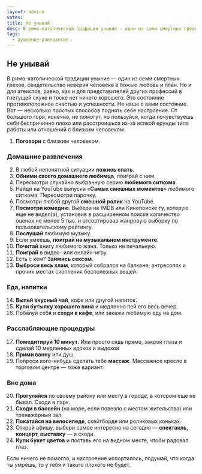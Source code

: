```yaml
---
layout: advice
votes:
title: Не унывай
desc: В римо-католической традиции уныние — один из семи смертных грехов, свидетельство неверия человека в божью любовь и план.
tags:
  - душевное-равновесие
---
```


## Не унывай

В римо-католической традиции уныние — один из семи смертных грехов, свидетельство неверия человека в божью любовь и план. Но и для атеистов, равно, как и для представителей других профессий в гнетущей скуке и тоске нет ничего хорошего. Это состояние противоположное счастью и успешности. Не наше с вами состояние. Вот — несколько простых способов поднять себе настроение. От большого горя, конечно, не помогут, но пользуйся, когда почувствуешь себя беспричинно плохо или расстроишься из-за всякой ерунды типа работы или отношений с близким человеком.

1. **Поговори** с близким человеком.

### Домашние развлечения

2. В любой непонятной ситуации **ложись спать**.
3. **Обними своего домашнего любимца**, поиграй с ним.
4. Пересмотри случайно выбранную серию **любимого ситкома**.
5. Найди на YouTube выпуски «**Самых смешных моментов**» любимого ситкома. Пересмотри парочку.
6. Посмотри любой другой **смешной ролик** на YouTube.
7. **Посмотри комедию**. Выбери на IMDB или Кинопоиске ту, которую еще не видел(а), установив в расширенном поиске количество оценок не менее 5 тыс. и отсортировав жанровую выборку по пользовательскому рейтингу.
8. **Послушай** любимую музыку.
9. Если умеешь, **поиграй на музыкальном инструменте**.
10. **Почитай** книгу любимого жана. Только не печальную.
11. **Поиграй** в видео- или онлайн-игру.
12. Есть с кем? **Займись сексом**.
13. **Выброси весь хлам**, который собрался на балконе, антресолях и прочих местах скопления бесполезных вещей.

### Еда, напитки

14. **Выпей вкусный чай**, кофе или другой напиток.
15. **Купи бутылку хорошего вина** и медленно пей его весь вечер.
16. Побалуй себя и **сходи в кафе**, или закажи любимую еду на дом.

### Расслабляющие процедуры

17. **Помедитируй 10 минут**. Или просто сядь прямо, закрой глаза и сделай 10 медленных вдохов и выдохов
18. **Прими ванну** или душ.
19. Попроси кого-нибудь сделать тебе **массаж**. Массажное кресло в торговом центре — тоже вариант.

### Вне дома

20. **Прогуляйся** по своему району или месту в городе, в котором еще не бывал. Сходи в парк.
21. **Сходи в бассейн** (на море, если повезло с местом жительства) или тренажёрный зал.
22. **Покатайся на велосипеде**, скейтборде или роликовых коньках.
23. Открой афишу, выбери самое интересно на сегодня — **спектакль, концерт, выставку** — и сходи.
24. **Купи букет цветов** и поставь его на видном месте, чтобы радовал глаз.

Если ничего не помогло, и настроение испортилось, подумай, что когда ты умрёшь, то у тебя и такого плохого не будет.

